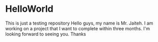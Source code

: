 # HelloWorld
This is just a testing repository
Hello guys, my name is Mr. Jaiteh. I am working on a project that I want to complete
within three months. 
I'm looking forward to seeing you. Thanks
